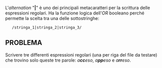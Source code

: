 L'_alternation_ "**|**" è uno dei principali metacaratteri per la scrittura delle espressioni regolari.
Ha la funzione logica dell'_OR_ booleano perché permette la scelta tra una delle sottostringhe:
```
   /stringa_1|stringa_2|stringa_3/

```

## PROBLEMA

Scrivere tre differenti espressioni regolari (una per riga del file da testare) che trovino solo queste tre parole:
_a**cc**eso_, _a**pp**eso_ e _a**rr**eso_.